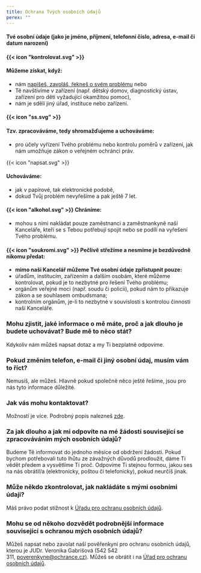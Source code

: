 ```yaml
---
title: Ochrana Tvých osobních údajů
perex: ""
---
```

#### **Tvé osobní údaje (jako je jméno, příjmení, telefonní číslo, adresa, e-mail či datum narození)**

#### {{< icon "kontrolovat.svg" >}} 

#### **Můžeme získat, když:**

 

* nám [napíšeš, zavoláš, řekneš o svém problému](https://deti.ochrance.cz/kdo/jak/) nebo 
* Tě navštívíme v zařízení (např. dětský domov, diagnostický ústav, zařízení pro děti vyžadující okamžitou pomoc), 
* nám je sdělí jiný úřad, instituce nebo zařízení.

#### {{< icon "ss.svg" >}} 

#### Tzv. zpracováváme, tedy shromažďujeme a uchováváme:

 

* pro účely vyřízení Tvého problému nebo kontrolu poměrů v zařízení, jak nám umožňuje zákon o veřejném ochránci práv. 

{{< icon "napsat.svg" >}} 

#### Uchováváme:

* jak v papírové, tak elektronické podobě, 
* dokud Tvůj problém nevyřešíme a pak ještě 7 let. 

####  {{< icon "alkohol.svg" >}} Chráníme:

* mohou s nimi nakládat pouze zaměstnanci a zaměstnankyně naší Kanceláře, kteří se s Tebou potřebují spojit nebo se podílí na vyřešení Tvého problému. 

####  {{< icon "soukromi.svg" >}} **Pečlivě střežíme a nesmíme je bezdůvodně nikomu předat:**

* **mimo naši Kancelář můžeme Tvé osobní údaje zpřístupnit pouze:**
* úřadům, institucím, zařízením a dalším osobám, které můžeme kontrolovat, pokud je to nezbytné pro řešení Tvého problému;
* orgánům veřejné moci (např. soudu či policii), pokud nám to přikazuje zákon a se souhlasem ombudsmana;
* kontrolním orgánům, je-li to nezbytné v souvislosti s kontrolou činnosti naší Kanceláře.

   

### **Mohu zjistit, jaké informace o mě máte, proč a jak dlouho je budete uchovávat? Bude mě to něco stát?**

Kdykoliv nám můžeš napsat dotaz a my Ti bezplatně odpovíme.

### **Pokud změním telefon, e-mail či jiný osobní údaj, musím vám to říct?**

Nemusíš, ale můžeš. Hlavně pokud společně něco ještě řešíme, jsou pro nás tyto informace důležité.

### **Jak vás mohu kontaktovat?**

Možností je více. Podrobný popis nalezneš [zde](https://deti.ochrance.cz/kdo/jak/).

### **Za jak dlouho a jak mi odpovíte na mé žádosti související se zpracováváním mých osobních údajů?**

Budeme Tě informovat do jednoho měsíce od obdržení žádosti. Pokud bychom potřebovali tuto lhůtu ze závažných důvodů prodloužit, dáme Ti vědět předem a vysvětlíme Ti proč. Odpovíme Ti stejnou formou, jakou ses na nás obrátil/a (elektronicky, poštou či telefonicky), pokud neurčíš jinak.

### Může někdo zkontrolovat, jak nakládáte s mými osobními údaji?

Máš právo podat stížnost k [Úřadu pro ochranu osobních údajů](http://www.uoou.cz/).

### **Mohu se od někoho dozvědět podrobnější informace související s ochranou mých osobních údajů?**

Můžeš napsat nebo zavolat naší pověřenkyni pro ochranu osobních údajů, kterou je JUDr. Veronika Gabrišová (542 542 311, [poverenkyne@ochrance.cz)](mailto:poverenkyne@ochrance.cz). Můžeš se obrátit i na [Úřad pro ochranu osobních údajů](http://www.uoou.cz/).